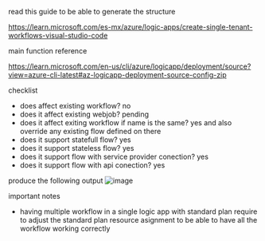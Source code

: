 read this guide to be able to generate the structure 

https://learn.microsoft.com/es-mx/azure/logic-apps/create-single-tenant-workflows-visual-studio-code

main function reference 

https://learn.microsoft.com/en-us/cli/azure/logicapp/deployment/source?view=azure-cli-latest#az-logicapp-deployment-source-config-zip

checklist

* does affect existing workflow? no
* does it affect existing webjob? pending
* does it affect exiting workflow if name is the same? yes  and also override any existing flow defined on there
* does it support statefull flow? yes
* does it support stateless flow? yes
* does it support flow with service provider conection? yes
* does it support flow with api conection? yes


produce the following output
![image](https://github.com/paying-services/logicapp-standard-workflow/assets/16611331/f448d534-f668-4fbb-9c74-4bfc5a6da9e0)

important notes

* having multiple workflow in a single logic app with standard plan require to adjust the standard plan resource asignment to be able to have all the workflow working correctly
